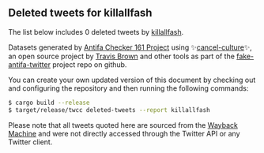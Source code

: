 ## Deleted tweets for killallfash

The list below includes 0 deleted tweets by
[killallfash](https://twitter.com/killallfash).



Datasets generated by [Antifa Checker 161 Project](https://twitter.com/antifacheck161) using ✨[cancel-culture](https://github.com/travisbrown/cancel-culture)✨, an open source project by 
[Travis Brown](https://twitter.com/travisbrown) and other tools as part of the 
[fake-antifa-twitter](https://github.com/antifacheck161/fake-antifa-twitter) project repo on github.

You can create your own updated version of this document by checking out and configuring the
repository and then running the following commands:

```bash
$ cargo build --release
$ target/release/twcc deleted-tweets --report killallfash
```

Please note that all tweets quoted here are sourced from the
[Wayback Machine](https://web.archive.org) and were not directly accessed through the Twitter API or
any Twitter client.

